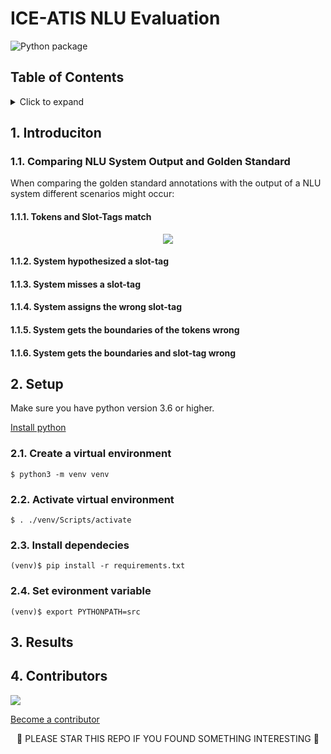 <!-- omit in toc -->
# ICE-ATIS NLU Evaluation

<!-- Badges -->
![Python package](https://github.com/egillanton/ice-atis-nlu-evaluation/workflows/Python%20package/badge.svg)

<!-- omit in toc -->
## Table of Contents

<details>
<summary>Click to expand</summary>

- [1. Introduciton](#1-introduciton)
	- [1.1. Comparing NLU System Output and Golden Standard](#11-comparing-nlu-system-output-and-golden-standard)
		- [1.1.1. Tokens and Slot-Tags match](#111-tokens-and-slot-tags-match)
		- [1.1.2. System hypothesized a slot-tag](#112-system-hypothesized-a-slot-tag)
		- [1.1.3. System misses a slot-tag](#113-system-misses-a-slot-tag)
		- [1.1.4. System assigns the wrong slot-tag](#114-system-assigns-the-wrong-slot-tag)
		- [1.1.5. System gets the boundaries of the tokens wrong](#115-system-gets-the-boundaries-of-the-tokens-wrong)
		- [1.1.6. System gets the boundaries and slot-tag wrong](#116-system-gets-the-boundaries-and-slot-tag-wrong)
- [2. Setup](#2-setup)
	- [2.1. Create a virtual environment](#21-create-a-virtual-environment)
	- [2.2. Activate virtual environment](#22-activate-virtual-environment)
	- [2.3. Install dependecies](#23-install-dependecies)
	- [2.4. Set evironment variable](#24-set-evironment-variable)
- [3. Results](#3-results)
- [4. Contributors](#4-contributors)
</details>

## 1. Introduciton

### 1.1. Comparing NLU System Output and Golden Standard
When comparing the golden standard annotations with the output of a NLU system different scenarios might occur:

#### 1.1.1. Tokens and Slot-Tags match

<p align="center">
  <img src="https://user-images.githubusercontent.com/9976294/91733376-f834fd00-eb98-11ea-94cb-73e81cd10cef.png" />
</p>

#### 1.1.2. System hypothesized a slot-tag

#### 1.1.3. System misses a slot-tag

#### 1.1.4. System assigns the wrong slot-tag

#### 1.1.5. System gets the boundaries of the tokens wrong

#### 1.1.6. System gets the boundaries and slot-tag wrong

## 2. Setup

Make sure you have python version 3.6 or higher.

[Install python](https://www.python.org/downloads/)

### 2.1. Create a virtual environment

```console
$ python3 -m venv venv
```

### 2.2. Activate virtual environment

```console
$ . ./venv/Scripts/activate
```

### 2.3. Install dependecies

```console
(venv)$ pip install -r requirements.txt
```

### 2.4. Set evironment variable

```console
(venv)$ export PYTHONPATH=src
```

## 3. Results

## 4. Contributors
<a href="https://github.com/egillanton/ice-atis-nlu-evaluation/graphs/contributors">
  <img src="https://contributors-img.web.app/image?repo=egillanton/ice-atis-nlu-evaluation" />
</a>
<!-- Made with [contributors-img](https://contributors-img.web.app). -->

[Become a contributor](CONTRIBUTING.md)

<p align="center">
🌟 PLEASE STAR THIS REPO IF YOU FOUND SOMETHING INTERESTING 🌟
</p>